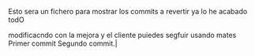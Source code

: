 Esto sera un fichero para mostrar los commits a revertir ya lo he acabado todO

modificacndo con la mejora y el cliente puiedes segfuir usando mates Primer commit
Segundo commit.|
